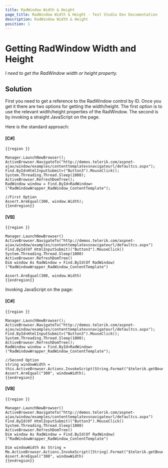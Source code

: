 ```yaml
---
title: RadWindow Width & Height
page_title: RadWindow Width & Height - Test Studio Dev Documentation
description: RadWindow Width & Height
position: 1
---
```

# Getting RadWindow Width and Height #

*I need to get the RadWindow width or height property.*

## Solution ##

First you need to get a reference to the RadWindow control by ID. Once you get it there are two options for getting the width/height. The first option is to use the relevant width/height properties of the RadWindow. The second is by invoking a straight JavaScript on the page.

Here is the standard approach:

#### __[C#]__

    {{region }}

    Manager.LaunchNewBrowser();
    ActiveBrowser.NavigateTo("http://demos.telerik.com/aspnet-ajax/window/examples/contenttemplatevsnavigateurl/defaultcs.aspx");
    Find.ById<HtmlInputSubmit>("Button3").MouseClick();
    System.Threading.Thread.Sleep(1000);
    ActiveBrowser.RefreshDomTree();
    RadWindow window = Find.ById<RadWindow>("RadWindowWrapper_RadWindow_ContentTemplate");
    
    //First Option
    Assert.AreEqual(300, window.Width);
    {{endregion}}

#### __[VB]__

    {{region }}

    Manager.LaunchNewBrowser()
    ActiveBrowser.NavigateTo("http://demos.telerik.com/aspnet-ajax/window/examples/contenttemplatevsnavigateurl/defaultcs.aspx")
    Find.ById(Of HtmlInputSubmit)("Button3").MouseClick()
    System.Threading.Thread.Sleep(1000)
    ActiveBrowser.RefreshDomTree()
    Dim window As RadWindow = Find.ById(Of RadWindow)("RadWindowWrapper_RadWindow_ContentTemplate")

    Assert.AreEqual(300, window.Width)
    {{endregion}}

Invoking JavaScript on the page:

#### __[C#]__

    {{region }}

    Manager.LaunchNewBrowser();
    ActiveBrowser.NavigateTo("http://demos.telerik.com/aspnet-ajax/window/examples/contenttemplatevsnavigateurl/defaultcs.aspx");
    Find.ById<HtmlInputSubmit>("Button3").MouseClick();
    System.Threading.Thread.Sleep(1000);
    ActiveBrowser.RefreshDomTree();
    RadWindow window = Find.ById<RadWindow>("RadWindowWrapper_RadWindow_ContentTemplate"); 
    
    //Second Option
    string windowWidth = this.ActiveBrowser.Actions.InvokeScript(String.Format("$telerik.getBounds($find('RadWindow_ContentTemplate').get_popupElement()).width"));
    Assert.AreEqual("300", windowWidth);
    {{endregion}}

#### __[VB]__

    {{region }} 

    Manager.LaunchNewBrowser()
    ActiveBrowser.NavigateTo("http://demos.telerik.com/aspnet-ajax/window/examples/contenttemplatevsnavigateurl/defaultcs.aspx")
    Find.ById(Of HtmlInputSubmit)("Button3").MouseClick()
    System.Threading.Thread.Sleep(1000)
    ActiveBrowser.RefreshDomTree()
    Dim window As RadWindow = Find.ById(Of RadWindow)("RadWindowWrapper_RadWindow_ContentTemplate")

    Dim windowWidth As String = Me.ActiveBrowser.Actions.InvokeScript([String].Format("$telerik.getBounds($find('RadWindow_ContentTemplate').get_popupElement()).width"))
    Assert.AreEqual("300", windowWidth)
    {{endregion}}


